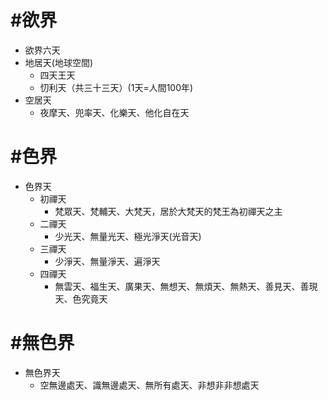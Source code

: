 # #欲界

* 欲界六天 
 * 地居天(地球空間)
   * 四天王天
   * 忉利天（共三十三天）(1天=人間100年)
 * 空居天
   * 夜摩天、兜率天、化樂天、他化自在天

# #色界
* 色界天
  * 初禪天
    * 梵眾天、梵輔天、大梵天，居於大梵天的梵王為初禪天之主
  * 二禪天
    * 少光天、無量光天、極光淨天(光音天)
  * 三禪天
    * 少淨天、無量淨天、遍淨天
  * 四禪天
    * 無雲天、福生天、廣果天、無想天、無煩天、無熱天、善見天、善現天、色究竟天

# #無色界
* 無色界天 
  * 空無邊處天、識無邊處天、無所有處天、非想非非想處天